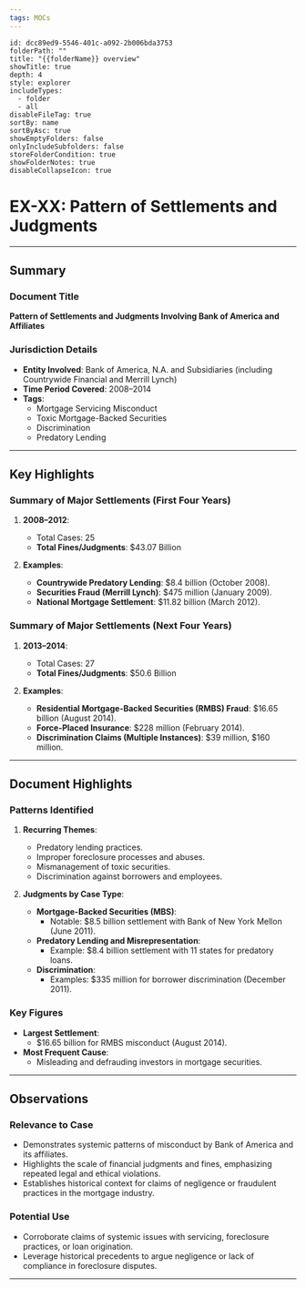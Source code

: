 ```yaml
---
tags: MOCs
---
```

```folder-overview
id: dcc89ed9-5546-401c-a092-2b006bda3753
folderPath: ""
title: "{{folderName}} overview"
showTitle: true
depth: 4
style: explorer
includeTypes:
  - folder
  - all
disableFileTag: true
sortBy: name
sortByAsc: true
showEmptyFolders: false
onlyIncludeSubfolders: false
storeFolderCondition: true
showFolderNotes: true
disableCollapseIcon: true
```

# EX-XX: Pattern of Settlements and Judgments

---

## Summary

### Document Title
**Pattern of Settlements and Judgments Involving Bank of America and Affiliates**

### Jurisdiction Details
- **Entity Involved**: Bank of America, N.A. and Subsidiaries (including Countrywide Financial and Merrill Lynch)
- **Time Period Covered**: 2008–2014
- **Tags**:
  - Mortgage Servicing Misconduct
  - Toxic Mortgage-Backed Securities
  - Discrimination
  - Predatory Lending

---

## Key Highlights

### Summary of Major Settlements (First Four Years)
1. **2008–2012**:
   - Total Cases: 25
   - **Total Fines/Judgments**: $43.07 Billion

2. **Examples**:
   - **Countrywide Predatory Lending**: $8.4 billion (October 2008).
   - **Securities Fraud (Merrill Lynch)**: $475 million (January 2009).
   - **National Mortgage Settlement**: $11.82 billion (March 2012).

### Summary of Major Settlements (Next Four Years)
1. **2013–2014**:
   - Total Cases: 27
   - **Total Fines/Judgments**: $50.6 Billion

2. **Examples**:
   - **Residential Mortgage-Backed Securities (RMBS) Fraud**: $16.65 billion (August 2014).
   - **Force-Placed Insurance**: $228 million (February 2014).
   - **Discrimination Claims (Multiple Instances)**: $39 million, $160 million.

---

## Document Highlights

### Patterns Identified
1. **Recurring Themes**:
   - Predatory lending practices.
   - Improper foreclosure processes and abuses.
   - Mismanagement of toxic securities.
   - Discrimination against borrowers and employees.

2. **Judgments by Case Type**:
   - **Mortgage-Backed Securities (MBS)**:
     - Notable: $8.5 billion settlement with Bank of New York Mellon (June 2011).
   - **Predatory Lending and Misrepresentation**:
     - Example: $8.4 billion settlement with 11 states for predatory loans.
   - **Discrimination**:
     - Examples: $335 million for borrower discrimination (December 2011).

### Key Figures
- **Largest Settlement**:
  - $16.65 billion for RMBS misconduct (August 2014).
- **Most Frequent Cause**:
  - Misleading and defrauding investors in mortgage securities.

---

## Observations

### Relevance to Case
- Demonstrates systemic patterns of misconduct by Bank of America and its affiliates.
- Highlights the scale of financial judgments and fines, emphasizing repeated legal and ethical violations.
- Establishes historical context for claims of negligence or fraudulent practices in the mortgage industry.

### Potential Use
- Corroborate claims of systemic issues with servicing, foreclosure practices, or loan origination.
- Leverage historical precedents to argue negligence or lack of compliance in foreclosure disputes.

---

